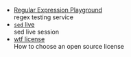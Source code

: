 
- [Regular Expression Playground](https://regex101.com)<br>
  regex testing service
- [`sed` live](https://sed.js.org/index.html)\
  sed live session
- [wtf license](https://choosealicense.com)\
  How to choose an open source license

